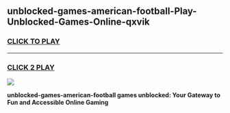 
## unblocked-games-american-football-Play-Unblocked-Games-Online-qxvik
<h3>
<a href="https://premium76.site?title=unblocked-games-american-football&ref=24A">CLICK TO PLAY</a></h3>
<hr>

<h3>
<a href="https://premium76.site?title=unblocked-games-american-football&ref=24A">CLICK 2 PLAY</a>
  
</h3>

<a href="https://premium76.site?title=unblocked-games-american-football&ref=24A"><img src="https://clearcache.store/games.png"></a>


**unblocked-games-american-football games unblocked: Your Gateway to Fun and Accessible Online Gaming**
